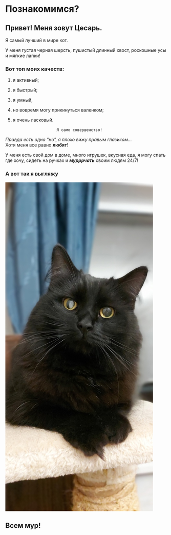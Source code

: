 # Познакомимся?

## Привет! Меня зовут Цесарь.
 Я самый лучший в мире кот.

 У меня густая черная шерсть, пушистый длинный хвост, <ph> роскошные усы и мягкие лапки!

### Вот топ моих качеств:
  1. я активный;
  2. я быстрый;
  3. я умный,
  4. но вовремя могу прикинуться валенком;
  5. я очень ласковый.


                            Я само совершенство! 


*Правда есть одно "но", я плохо вижу правым глазиком...*\
Хотя меня все равно **любят**!

У меня есть свой дом в доме, много игрушек, вкусная еда, 
я могу спать где хочу, сидеть на ручках и ***мурррчать*** своим людям 24/7!



### А вот так я выгляжу

![Это я](img/OGFeJDGAATQ.jpg)

## Всем мур!
